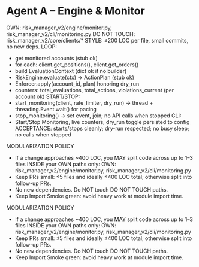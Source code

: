 ﻿# Agent A – Engine & Monitor
OWN: risk_manager_v2/engine/monitor.py, risk_manager_v2/cli/monitoring.py
DO NOT TOUCH: risk_manager_v2/core/clients/*
STYLE: ≤200 LOC per file, small commits, no new deps.
LOOP:
- get monitored accounts (stub ok)
- for each: client.get_positions(), client.get_orders()
- build EvaluationContext (dict ok if no builder)
- RiskEngine.evaluate(ctx) -> ActionPlan (stub ok)
- Enforcer.apply(account_id, plan) honoring dry_run
- counters: total_evaluations, total_actions, violations_current (per account ok)
START/STOP:
- start_monitoring(client, rate_limiter, dry_run) -> thread + threading.Event.wait() for pacing
- stop_monitoring() -> set event, join; no API calls when stopped
CLI:
- Start/Stop Monitoring, live counters, dry_run toggle persisted to config
ACCEPTANCE: starts/stops cleanly; dry-run respected; no busy sleep; no calls when stopped

MODULARIZATION POLICY
- If a change approaches ~400 LOC, you MAY split code across up to 1–3 files INSIDE your OWN paths only:
  OWN: risk_manager_v2/engine/monitor.py, risk_manager_v2/cli/monitoring.py
- Keep PRs small: ≤5 files and ideally ≤400 LOC total; otherwise split into follow-up PRs.
- No new dependencies. Do NOT touch DO NOT TOUCH paths.
- Keep Import Smoke green: avoid heavy work at module import time.

MODULARIZATION POLICY
- If a change approaches ~400 LOC, you MAY split code across up to 1–3 files INSIDE your OWN paths only:
  OWN: risk_manager_v2/engine/monitor.py, risk_manager_v2/cli/monitoring.py
- Keep PRs small: ≤5 files and ideally ≤400 LOC total; otherwise split into follow-up PRs.
- No new dependencies. Do NOT touch DO NOT TOUCH paths.
- Keep Import Smoke green: avoid heavy work at module import time.
